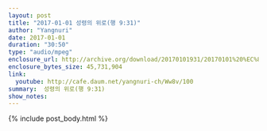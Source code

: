 ```yaml
---
layout: post
title: "2017-01-01 성령의 위로(행 9:31)"
author: "Yangnuri"
date: 2017-01-01
duration: "30:50"
type: "audio/mpeg"
enclosure_url: http://archive.org/download/20170101931/20170101%20%EC%84%B1%EB%A0%B9%EC%9D%98%20%EC%9C%84%EB%A1%9C(%ED%96%899;31).mp3
enclosure_bytes_size: 45,731,904       
link:
  youtube: http://cafe.daum.net/yangnuri-ch/Ww8v/100
summary:  성령의 위로(행 9:31)
show_notes:
---
```


{% include post_body.html %}
